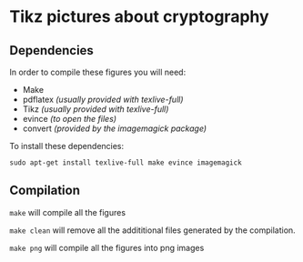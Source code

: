 # Tikz pictures about cryptography

## Dependencies

In order to compile these figures you will need:

- Make
- pdflatex *(usually provided with texlive-full)*
- Tikz   *(usually provided with texlive-full)*
- evince *(to open the files)*
- convert *(provided by the imagemagick package)*

To install these dependencies:

```
sudo apt-get install texlive-full make evince imagemagick
```

## Compilation

`make` will compile all the figures

`make clean` will remove all the addititional files generated by the compilation.

`make png` will compile all the figures into png images


